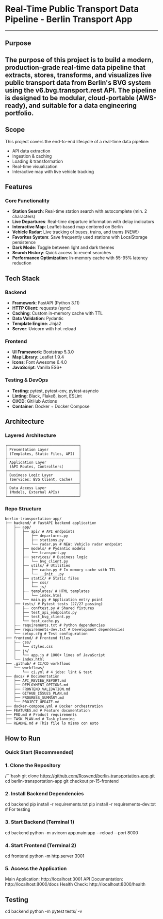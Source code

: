 # Real-Time Public Transport Data Pipeline - Berlin Transport App
---
## Purpose
The purpose of this project is to build a modern, production-grade real-time data pipeline that extracts, stores, transforms, and visualizes live public transport data from Berlin's BVG system using the v6.bvg.transport.rest API. The pipeline is designed to be modular, cloud-portable (AWS-ready), and suitable for a data engineering portfolio.
---
## Scope
This project covers the end-to-end lifecycle of a real-time data pipeline:

- API data extraction
- Ingestion & caching
- Loading & transformation
- Real-time visualization
- Interactive map with live vehicle tracking

## Features

### Core Functionality
-  **Station Search**: Real-time station search with autocomplete (min. 2 characters)
- **Live Departures**: Real-time departure information with delay indicators
- **Interactive Map**: Leaflet-based map centered on Berlin
- **Vehicle Radar**: Live tracking of buses, trains, and trams (NEW!)
- **Favorites System**: Save frequently used stations with LocalStorage persistence
- **Dark Mode**: Toggle between light and dark themes
- **Search History**: Quick access to recent searches
- **Performance Optimization**: In-memory cache with 55-95% latency reduction

## Tech Stack

### Backend
- **Framework**: FastAPI (Python 3.11)
- **HTTP Client**: requests (sync)
- **Caching**: Custom in-memory cache with TTL
- **Data Validation**: Pydantic
- **Template Engine**: Jinja2
- **Server**: Uvicorn with hot-reload

### Frontend
- **UI Framework**: Bootstrap 5.3.0
- **Map Library**: Leaflet 1.9.4
- **Icons**: Font Awesome 6.4.0
- **JavaScript**: Vanilla ES6+

### Testing & DevOps
- **Testing**: pytest, pytest-cov, pytest-asyncio
- **Linting**: Black, Flake8, isort, ESLint
- **CI/CD**: GitHub Actions
- **Container**: Docker + Docker Compose

## Architecture

### Layered Architecture
```text
┌─────────────────────────────────┐
│ Presentation Layer              │
│ (Templates, Static Files, API)  │
├─────────────────────────────────┤
│ Application Layer               │
│ (API Routes, Controllers)       │
├─────────────────────────────────┤
│ Business Logic Layer            │
│ (Services: BVG Client, Cache)   │
├─────────────────────────────────┤
│ Data Access Layer               │
│ (Models, External APIs)         │
└─────────────────────────────────┘
```
### Repo Structure

```text
berlin-transportation-app/
├── backend/ # FastAPI backend application
│   ├── app/
│   │   ├── api/ # API endpoints
│   │   │   ├── departures.py
│   │   │   ├── stations.py
│   │   │   └── radar.py # NEW: Vehicle radar endpoint
│   │   ├── models/ # Pydantic models
│   │   │   └── transport.py
│   │   ├── services/ # Business logic
│   │   │   └── bvg_client.py
│   │   ├── utils/ # Utilities
│   │   │   ├── cache.py # In-memory cache with TTL
│   │   │   └── __init__.py
│   │   ├── static/ # Static files
│   │   │   ├── css/
│   │   │   └── js/
│   │   ├── templates/ # HTML templates
│   │   │   └── index.html
│   │   └── main.py # Application entry point
│   ├── tests/ # Pytest tests (27/27 passing)
│   │   ├── conftest.py # Shared fixtures
│   │   ├── test_api_endpoints.py
│   │   ├── test_bvg_client.py
│   │   └── test_cache.py
│   ├── requirements.txt # Python dependencies
│   ├── requirements-dev.txt # Development dependencies
│   └── setup.cfg # Test configuration
├── frontend/ # Frontend files
│   ├── css/
│   │   └── styles.css
│   ├── js/
│   │   └── app.js # 1000+ lines of JavaScript
│   └── index.html
├── .github/ # CI/CD workflows
│   └── workflows/
│       └── ci.yml # 4 jobs: lint & test
├── docs/ # Documentation
│   ├── API_REVIEW_REPORT.md
│   ├── DEPLOYMENT_OPTIONS.md
│   ├── FRONTEND_VALIDATION.md
│   ├── GITHUB_ISSUES_PLAN.md
│   ├── PROGRESS_SUMMARY.md
│   └── PROJECT_UPDATE.md
├── docker-compose.yml # Docker orchestration
├── FEATURES.md # Feature documentation
├── PRD.md # Product requirements
├── TASK_PLAN.md # Task planning
└── README.md # This file lo mismo con esto
```

## How to Run

### Quick Start (Recommended)

### 1. Clone the Repository 
/```bash
git clone https://github.com/Rosvend/berlin-transportation-app.git
cd berlin-transportation-app
git checkout pr-15-frontend

### 2. Install Backend Dependencies
cd backend
pip install -r requirements.txt
pip install -r requirements-dev.txt  # For testing

### 3. Start Backend (Terminal 1)
cd backend
python -m uvicorn app.main:app --reload --port 8000

### 4. Start Frontend (Terminal 2)
cd frontend
python -m http.server 3001

### 5. Access the Application
Main Application: http://localhost:3001
API Documentation: http://localhost:8000/docs
Health Check: http://localhost:8000/health

## Testing
cd backend
python -m pytest tests/ -v

